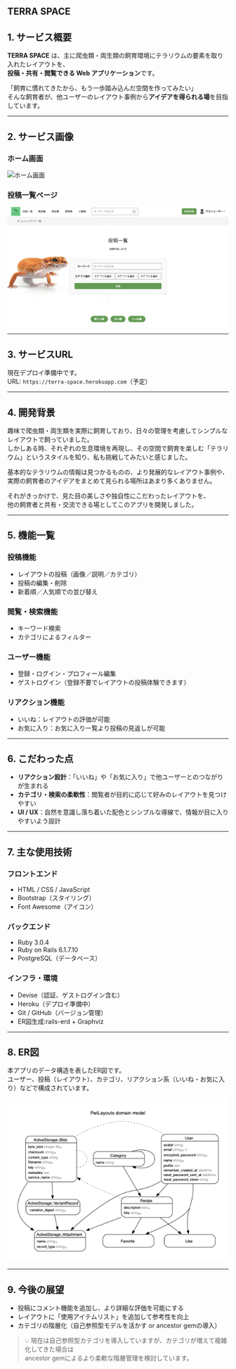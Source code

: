 ## TERRA SPACE

## 1. サービス概要

**TERRA SPACE** は、主に爬虫類・両生類の飼育環境にテラリウムの要素を取り入れたレイアウトを、  
**投稿・共有・閲覧できる Web アプリケーション**です。

「飼育に慣れてきたから、もう一歩踏み込んだ空間を作ってみたい」  
そんな飼育者が、他ユーザーのレイアウト事例から**アイデアを得られる場**を目指しています。

---

## 2. サービス画像

### ホーム画面  

![ホーム画面](./public/images/sample.png)

### 投稿一覧ページ  

![投稿詳細](./public/images/sample2.png)

---

## 3. サービスURL

現在デプロイ準備中です。  
URL: `https://terra-space.herokuapp.com`（予定）

---

## 4. 開発背景

趣味で爬虫類・両生類を実際に飼育しており、日々の管理を考慮してシンプルなレイアウトで飼っていました。  
しかしある時、それぞれの生息環境を再現し、その空間で飼育を楽しむ「テラリウム」というスタイルを知り、私も挑戦してみたいと感じました。

基本的なテラリウムの情報は見つかるものの、より発展的なレイアウト事例や、実際の飼育者のアイデアをまとめて見られる場所はあまり多くありません。

それがきっかけで、見た目の美しさや独自性にこだわったレイアウトを、  
他の飼育者と共有・交流できる場としてこのアプリを開発しました。

---

## 5. 機能一覧

### 投稿機能
- レイアウトの投稿（画像／説明／カテゴリ）
- 投稿の編集・削除
- 新着順／人気順での並び替え

### 閲覧・検索機能
- キーワード検索
- カテゴリによるフィルター

### ユーザー機能
- 登録・ログイン・プロフィール編集
- ゲストログイン（登録不要でレイアウトの投稿体験できます）

### リアクション機能
- いいね：レイアウトの評価が可能
- お気に入り：お気に入り一覧より投稿の見返しが可能

---

## 6. こだわった点

- **リアクション設計**：「いいね」や「お気に入り」で他ユーザーとのつながりが生まれる
- **カテゴリ・検索の柔軟性**：閲覧者が目的に応じて好みのレイアウトを見つけやすい
- **UI / UX**：自然を意識し落ち着いた配色とシンプルな導線で、情報が目に入りやすいよう設計

---

## 7. 主な使用技術

### フロントエンド
- HTML / CSS / JavaScript
- Bootstrap（スタイリング）
- Font Awesome（アイコン）

### バックエンド
- Ruby 3.0.4
- Ruby on Rails 6.1.7.10
- PostgreSQL（データベース）

### インフラ・環境
- Devise（認証、ゲストログイン含む）
- Heroku（デプロイ準備中）
- Git / GitHub（バージョン管理）
- ER図生成:rails-erd + Graphviz

---

## 8. ER図

本アプリのデータ構造を表したER図です。  
ユーザー、投稿（レイアウト）、カテゴリ、リアクション系（いいね・お気に入り）などで構成されています。

![ER図](./public/images/erd.png)

---

## 9. 今後の展望

- 投稿にコメント機能を追加し、より詳細な評価を可能にする
- レイアウトに「使用アイテムリスト」を追加して参考性を向上
- カテゴリの階層化（自己参照型モデルを活かす or ancestor gemの導入）

> 💡 現在は自己参照型カテゴリを導入していますが、カテゴリが増えて複雑化してきた場合は  
> ancestor gemによるより柔軟な階層管理を検討しています。
